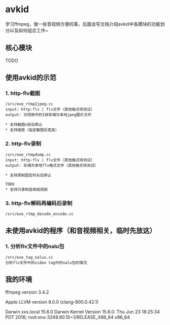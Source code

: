 # avkid

学习ffmpeg，做一些音视频方便的事，后面会写文档介绍avkid中各模块的功能划分以及如何组合工作~

## 核心模块

TODO

## 使用avkid的示范

### 1. http-flv截图

```
/src/exe_rtmp2jpeg.cc
input: http-flv | flv文件（其他格式待测试）
output: 对视频中的I帧存储为本地jpeg图片文件

* 支持截图n张后停止
* 支持缩放（指定截图后宽高）
```

### 2. http-flv录制

```
/src/exe_rtmpdump.cc
input: http-flv | flv文件（其他格式待测试）
output: 存储为本地flv格式文件（其他格式待测试）

* 支持录制固定时长后停止

TODO
* 支持只录制音频或视频
```

### 3. http-flv解码再编码后录制

```
/src/exe_rtmp_decode_encode.cc
```

## 未使用avkid的程序（和音视频相关，临时先放这）

### 1. 分析flv文件中的nalu包

```
/src/exe_tag_nalus.cc
分析flv文件中的video tag中的nalu包的情况
```

## 我的环境

ffmpeg version 3.4.2

Apple LLVM version 8.0.0 (clang-800.0.42.1)

Darwin xxx.local 15.6.0 Darwin Kernel Version 15.6.0: Thu Jun 23 18:25:34 PDT 2016; root:xnu-3248.60.10~1/RELEASE_X86_64 x86_64

